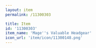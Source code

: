 ```yaml
---
layout: item
permalink: /11300303

title: Item
id: '11300303'
item_name: 'Mage''s Valuable Headgear'
icon_url: 'item/icon/11300148.png'
---
```

